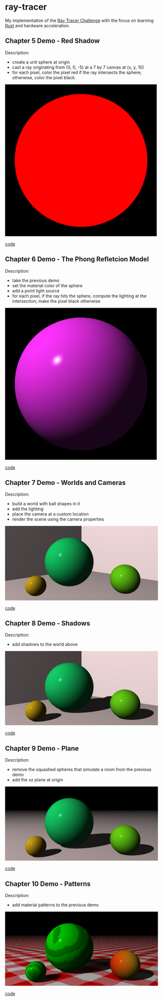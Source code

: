 
ray-tracer
==========

My implementation of the [Ray Tracer Challenge][rtc] with the focus on learning
[Rust][rust] and hardware acceleration.

Chapter 5 Demo - Red Shadow
---------------------------

Description:

 * create a unit sphere at origin
 * cast a ray originating from (0, 0, -5) at a 7 by 7 canvas at (x, y, 10)
 * for each pixel, color the pixel red if the ray intersects the sphere;
   otherwise, color the pixel black

![Demo 5 rendering](demo-imgs/demo5.webp)

[code](src/demo/demo5.rs)

Chapter 6 Demo - The Phong Refletcion Model
-------------------------------------------

Description:

 * take the previous demo
 * set the material color of the sphere
 * add a point light source
 * for each pixel, if the ray hits the sphere, compute the lighting at the
   intersection; make the pixel black otherwise

![Demo 6 rendering](demo-imgs/demo6.webp)

[code](src/demo/demo6.rs)

Chapter 7 Demo - Worlds and Cameras
-----------------------------------

Description:

 * build a world with ball shapes in it
 * add the lighting
 * place the camera at a custom location
 * render the scene using the camera properties

![Demo 7 rendering](demo-imgs/demo7.webp)

[code](src/demo/demo7and8.rs)

Chapter 8 Demo - Shadows
------------------------

Description:

 * add shadows to the world above

![Demo 8 rendering](demo-imgs/demo8.webp)

[code](src/demo/demo7and8.rs)

Chapter 9 Demo - Plane
----------------------

Description:

 * remove the squashed spheres that simulate a room from the previous demo
 * add the xz plane at origin

![Demo 9 rendering](demo-imgs/demo9.webp)

[code](src/demo/demo9.rs)

Chapter 10 Demo - Patterns
--------------------------

Description:

 * add material patterns to the previous demo

![Demo 10 rendering](demo-imgs/demo10.webp)

[code](src/demo/demo10.rs)

[rtc]: http://raytracerchallenge.com/
[rust]: https://www.rust-lang.org/

